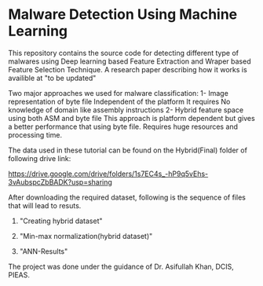 # Malware Detection Using Machine Learning
This repository contains the source code for detecting different type of malwares using Deep learning based Feature Extraction and Wraper based Feature Selection Technique. A research paper describing how it works is availible at "to be updated"

Two major approaches we used for malware classification:
1- Image representation of byte file
Independent of the platform
It requires No knowledge of domain like assembly instructions
2- Hybrid feature space using both ASM and byte file
This approach is platform dependent but gives a better performance that using byte file. Requires huge resources and processing time.



The data used in these tutorial can be found on the Hybrid(Final) folder of following drive link:

https://drive.google.com/drive/folders/1s7EC4s_-hP9q5vEhs-3vAubspcZbBADK?usp=sharing

After downloading the required dataset, following is the sequence of files that will lead to resuts.

1. "Creating hybrid dataset"

2. "Min-max normalization(hybrid dataset)"

3. "ANN-Results"

The project was done under the guidance of Dr. Asifullah Khan, DCIS, PIEAS.
